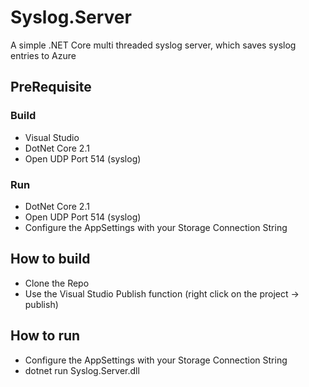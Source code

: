 # Syslog.Server

A simple .NET Core multi threaded syslog server, which saves syslog entries to Azure

## PreRequisite 

### Build
- Visual Studio
- DotNet Core 2.1
- Open UDP Port 514 (syslog)

### Run
- DotNet Core 2.1
- Open UDP Port 514 (syslog)
- Configure the AppSettings with your Storage Connection String

## How to build
- Clone the Repo
- Use the Visual Studio Publish function (right click on the project -> publish)

## How to run
- Configure the AppSettings with your Storage Connection String
- dotnet run Syslog.Server.dll
